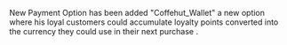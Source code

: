New Payment Option has been added
"Coffehut_Wallet"
a new option where his loyal customers could accumulate loyalty points converted into the currency they could use in their next purchase .

